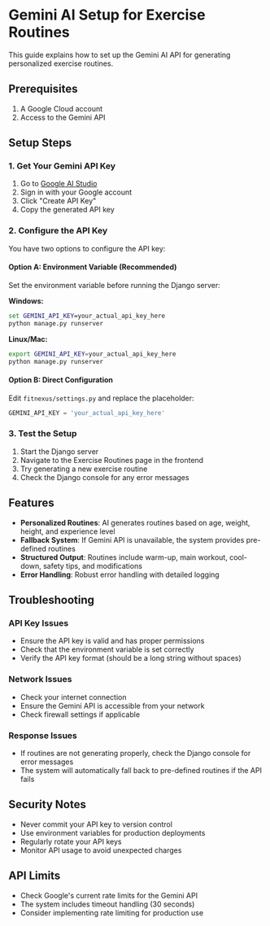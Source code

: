 # Gemini AI Setup for Exercise Routines

This guide explains how to set up the Gemini AI API for generating personalized exercise routines.

## Prerequisites

1. A Google Cloud account
2. Access to the Gemini API

## Setup Steps

### 1. Get Your Gemini API Key

1. Go to [Google AI Studio](https://makersuite.google.com/app/apikey)
2. Sign in with your Google account
3. Click "Create API Key"
4. Copy the generated API key

### 2. Configure the API Key

You have two options to configure the API key:

#### Option A: Environment Variable (Recommended)

Set the environment variable before running the Django server:

**Windows:**
```cmd
set GEMINI_API_KEY=your_actual_api_key_here
python manage.py runserver
```

**Linux/Mac:**
```bash
export GEMINI_API_KEY=your_actual_api_key_here
python manage.py runserver
```

#### Option B: Direct Configuration

Edit `fitnexus/settings.py` and replace the placeholder:

```python
GEMINI_API_KEY = 'your_actual_api_key_here'
```

### 3. Test the Setup

1. Start the Django server
2. Navigate to the Exercise Routines page in the frontend
3. Try generating a new exercise routine
4. Check the Django console for any error messages

## Features

- **Personalized Routines**: AI generates routines based on age, weight, height, and experience level
- **Fallback System**: If Gemini API is unavailable, the system provides pre-defined routines
- **Structured Output**: Routines include warm-up, main workout, cool-down, safety tips, and modifications
- **Error Handling**: Robust error handling with detailed logging

## Troubleshooting

### API Key Issues
- Ensure the API key is valid and has proper permissions
- Check that the environment variable is set correctly
- Verify the API key format (should be a long string without spaces)

### Network Issues
- Check your internet connection
- Ensure the Gemini API is accessible from your network
- Check firewall settings if applicable

### Response Issues
- If routines are not generating properly, check the Django console for error messages
- The system will automatically fall back to pre-defined routines if the API fails

## Security Notes

- Never commit your API key to version control
- Use environment variables for production deployments
- Regularly rotate your API keys
- Monitor API usage to avoid unexpected charges

## API Limits

- Check Google's current rate limits for the Gemini API
- The system includes timeout handling (30 seconds)
- Consider implementing rate limiting for production use

